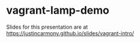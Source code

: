 vagrant-lamp-demo
=================

Slides for this presentation are at https://justincarmony.github.io/slides/vagrant-intro/
